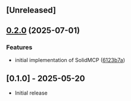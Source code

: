 ## [Unreleased]

## [0.2.0](https://github.com/seuros/solid_mcp/compare/solid_mcp-v0.1.0...solid_mcp/v0.2.0) (2025-07-01)


### Features

* initial implementation of SolidMCP ([6123b7a](https://github.com/seuros/solid_mcp/commit/6123b7a04a7a726892f04da9e33147ce2bfcfeb5))

## [0.1.0] - 2025-05-20

- Initial release
